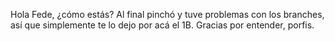 ﻿Hola Fede, ¿cómo estás? Al final pinchó y tuve problemas con los branches, así que simplemente te lo dejo por acá el 1B. Gracias por entender, porfis.
